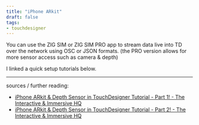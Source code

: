 ```yaml
---
title: "iPhone ARkit"
draft: false
tags:
- touchdesigner
---
```


You can use the ZIG SIM or ZIG SIM PRO app to stream data live into TD over the network using OSC or JSON formats. (the PRO version allows for more sensor access such as camera & depth)

I linked a quick setup tutorials below.

---

sources / further reading:
- [iPhone ARkit & Depth Sensor in TouchDesigner Tutorial - Part 1! - The Interactive & Immersive HQ](https://www.youtube.com/watch?v=pwwuZj8KK6M)
- [iPhone ARkit & Depth Sensor in TouchDesigner Tutorial - Part 2! - The Interactive & Immersive HQ](https://www.youtube.com/watch?v=dfKfVJfy7SI)
